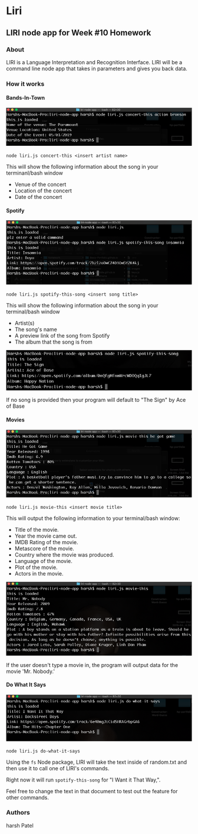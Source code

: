 # Liri
## LIRI node app for Week #10 Homework

### About

LIRI is a Language Interpretation and Recognition Interface. LIRI will be a command line node app that takes in parameters and gives you back data.

### How it works

#### Bands-In-Town

![liri-node-app-screenshot](https://github.com/harshpaddle/liri-node-app/blob/master/images/Screen%20Shot%202019-04-25%20at%2010.37.09%20PM.png)

`node liri.js concert-this <insert artist name>`

This will show the following information about the song in your terminanl/bash window

- Venue of the concert
- Location of the concert
- Date of the concert


#### Spotify

![liri-node-app-screenshot](https://github.com/harshpaddle/liri-node-app/blob/master/images/Screen%20Shot%202019-04-25%20at%2010.31.54%20PM.png)

`node liri.js spotify-this-song <insert song title>`

This will show the following information about the song in your terminal/bash window

- Artist(s)
- The song's name
- A preview link of the song from Spotify
- The album that the song is from


![liri-node-app-screenshot](https://github.com/harshpaddle/liri-node-app/blob/master/images/Screen%20Shot%202019-04-26%20at%2010.06.38%20AM.png)

If no song is provided then your program will default to "The Sign" by Ace of Base


#### Movies

![liri-node-app-screenshot](https://github.com/harshpaddle/liri-node-app/blob/master/images/Screen%20Shot%202019-04-25%20at%2010.38.25%20PM.png)

`node liri.js movie-this <insert movie title>`

This will output the following information to your terminal/bash window:

- Title of the movie.
- Year the movie came out.
- IMDB Rating of the movie.
- Metascore of the movie.
- Country where the movie was produced.
- Language of the movie.
- Plot of the movie.
- Actors in the movie.


![liri-node-app-screenshot](https://github.com/harshpaddle/liri-node-app/blob/master/images/Screen%20Shot%202019-04-26%20at%2010.07.10%20AM.png)

If the user doesn't type a movie in, the program will output data for the movie 'Mr. Nobody.'


#### Do What It Says

![liri-node-app-screenshot](https://github.com/harshpaddle/liri-node-app/blob/master/images/Screen%20Shot%202019-04-26%20at%2010.23.41%20AM.png)

`node liri.js do-what-it-says`

Using the `fs` Node package, LIRI will take the text inside of random.txt and then use it to call one of LIRI's commands.

Right now it will run `spotify-this-song` for "I Want it That Way,".

Feel free to change the text in that document to test out the feature for other commands.


### Authors

harsh Patel
